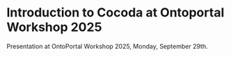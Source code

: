 # Introduction to Cocoda at Ontoportal Workshop 2025

<!--[![DOI](https://zenodo.org/badge/DOI/10.5281/zenodo.15601818.svg)](https://doi.org/10.5281/zenodo.15601818)-->

Presentation at OntoPortal Workshop 2025, Monday, September 29th.
